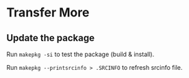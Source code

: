 # Transfer More

## Update the package

Run `makepkg -si` to test the package (build & install).

Run `makepkg --printsrcinfo > .SRCINFO` to refresh srcinfo file.

